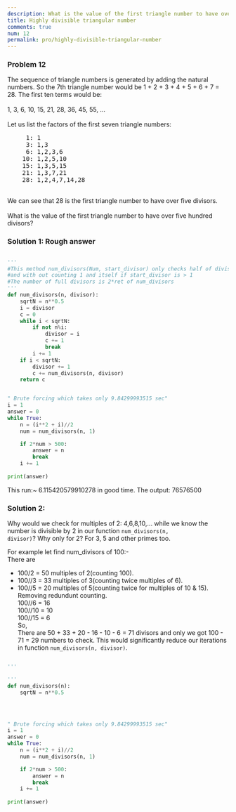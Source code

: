 ```yaml
---
description: What is the value of the first triangle number to have over five hundred divisors?
title: Highly divisible triangular number
comments: true
num: 12
permalink: pro/highly-divisible-triangular-number
---
```


<div class='problem'>
<h3> Problem 12</h3>
<p>The sequence of triangle numbers is generated by adding the natural numbers. So the 7th triangle number would be 1 + 2 + 3 + 4 + 5 + 6 + 7 = 28. The first ten terms would be:<br><br>1, 3, 6, 10, 15, 21, 28, 36, 45, 55, ...<br><br>Let us list the factors of the first seven triangle numbers:
<pre>
     1: 1
     3: 1,3
     6: 1,2,3,6
    10: 1,2,5,10
    15: 1,3,5,15
    21: 1,3,7,21
    28: 1,2,4,7,14,28
</pre><br>We can see that 28 is the first triangle number to have over five divisors.<br><br>What is the value of the first triangle number to have over five hundred divisors?</p>
</div>

### Solution 1: Rough answer

```python

'''
#This method num_divisors(Num, start_divisor) only checks half of divisors
#and with out counting 1 and itself if start_divisor is > 1
#The number of full divisors is 2*ret of num_divisors
'''
def num_divisors(n, divisor):
    sqrtN = n**0.5    
    i = divisor
    c = 0               
    while i < sqrtN:
        if not n%i:
            divisor = i
            c += 1
            break 
        i += 1
    if i < sqrtN:
        divisor += 1
        c += num_divisors(n, divisor)
    return c


" Brute forcing which takes only 9.84299993515 sec"
i = 1
answer = 0
while True:
    n = (i**2 + i)//2           
    num = num_divisors(n, 1)

    if 2*num > 500:
        answer = n
        break
    i += 1
    
print(answer)
```
This run:~ 6.115420579910278 in good time.
The output: 76576500

### Solution 2:  
Why would we check for multiples of 2: 4,6,8,10,... while we know the number is divisible by
2 in our function <code>num_divisors(n, divisor)</code>? Why only for 2? For 3, 5 
and other primes too.  

For example let find num_divisors of 100:-  
There are  
- 100/2 = 50 multiples of 2(counting 100). 
- 100//3 = 33 multiples of 3(counting twice multiples of 6).  
- 100//5 = 20 multiples of 5(counting twice for multiples of 10 & 15).  
Removing redundunt counting.  
100//6 = 16  
100//10 = 10  
100//15 = 6  
So,  
There are 50 + 33 + 20 - 16 - 10 - 6 = 71 divisors and only we got 100 - 71 = 29 numbers to check.
This would significantly reduce our iterations in function <code>num_divisors(n, divisor)</code>.  
```python

'''

'''
def num_divisors(n):
    sqrtN = n**0.5    
    



" Brute forcing which takes only 9.84299993515 sec"
i = 1
answer = 0
while True:
    n = (i**2 + i)//2           
    num = num_divisors(n, 1)

    if 2*num > 500:
        answer = n
        break
    i += 1
    
print(answer)
```








